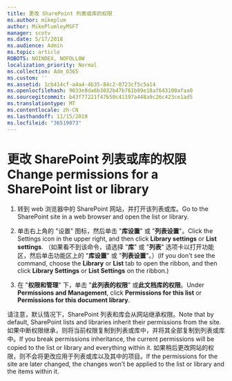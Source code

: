 ```yaml
---
title: 更改 SharePoint 列表或库的权限
ms.author: mikeplum
author: MikePlumleyMSFT
manager: scotv
ms.date: 5/17/2018
ms.audience: Admin
ms.topic: article
ROBOTS: NOINDEX, NOFOLLOW
localization_priority: Normal
ms.collection: Adm_O365
ms.custom: ''
ms.assetid: 1cb414cf-a4a4-4b35-84c2-0723cf5c5a14
ms.openlocfilehash: 9033e8da6b3032b47b761b89e18af643100afaa0
ms.sourcegitcommit: b43f77221f47b50c41197a448a9c26c423ce1ad5
ms.translationtype: MT
ms.contentlocale: zh-CN
ms.lasthandoff: 11/15/2019
ms.locfileid: "36519073"
---
```

# <a name="change-permissions-for-a-sharepoint-list-or-library"></a><span data-ttu-id="70e98-102">更改 SharePoint 列表或库的权限</span><span class="sxs-lookup"><span data-stu-id="70e98-102">Change permissions for a SharePoint list or library</span></span>

1. <span data-ttu-id="70e98-103">转到 web 浏览器中的 SharePoint 网站，并打开该列表或库。</span><span class="sxs-lookup"><span data-stu-id="70e98-103">Go to the SharePoint site in a web browser and open the list or library.</span></span>
    
2. <span data-ttu-id="70e98-104">单击右上角的 "设置" 图标，然后单击 "**库设置**" 或 "**列表设置**"。</span><span class="sxs-lookup"><span data-stu-id="70e98-104">Click the Settings icon in the upper right, and then click **Library settings** or **List settings**.</span></span> <span data-ttu-id="70e98-105">（如果看不到该命令，请选择 "**库**" 或 "**列表**" 选项卡以打开功能区，然后单击功能区上的 "**库设置**" 或 "**列表设置**"。）</span><span class="sxs-lookup"><span data-stu-id="70e98-105">(If you don't see the command, choose the **Library** or **List** tab to open the ribbon, and then click **Library Settings** or **List Settings** on the ribbon.)</span></span> 
    
3. <span data-ttu-id="70e98-106">在 "**权限和管理**" 下，单击 "**此列表的权限**" 或**此文档库的权限**。</span><span class="sxs-lookup"><span data-stu-id="70e98-106">Under **Permissions and Management**, click **Permissions for this list** or **Permissions for this document library**.</span></span>
    
<span data-ttu-id="70e98-107">请注意，默认情况下，SharePoint 列表和库会从网站继承权限。</span><span class="sxs-lookup"><span data-stu-id="70e98-107">Note that by default, SharePoint lists and libraries inherit their permissions from the site.</span></span> <span data-ttu-id="70e98-108">如果中断权限继承，则将当前权限复制到列表或库中，并将其全部复制到列表或库中。</span><span class="sxs-lookup"><span data-stu-id="70e98-108">If you break permissions inheritance, the current permissions will be copied to the list or library and everything within it.</span></span> <span data-ttu-id="70e98-109">如果稍后更改网站的权限，则不会将更改应用于列表或库以及其中的项目。</span><span class="sxs-lookup"><span data-stu-id="70e98-109">If the permissions for the site are later changed, the changes won't be applied to the list or library and the items within it.</span></span>
  

